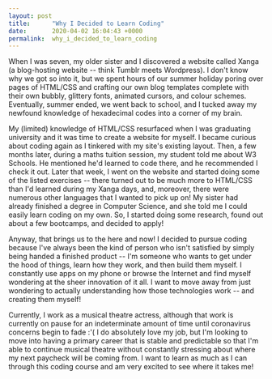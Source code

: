 ```yaml
---
layout: post
title:      "Why I Decided to Learn Coding"
date:       2020-04-02 16:04:43 +0000
permalink:  why_i_decided_to_learn_coding
---
```



When I was seven, my older sister and I discovered a website called Xanga (a blog-hosting website -- think Tumblr meets Wordpress). I don't know why we got so into it, but we spent hours of our summer holiday poring over pages of HTML/CSS and crafting our own blog templates complete with their own bubbly, glittery fonts, animated cursors, and colour schemes. Eventually, summer ended, we went back to school, and I tucked away my newfound knowledge of hexadecimal codes into a corner of my brain. 

My (limited) knowledge of HTML/CSS resurfaced when I was graduating university and it was time to create a website for myself. I became curious about coding again as I tinkered with my site's existing layout. Then, a few months later, during a maths tuition session, my student told me about W3 Schools. He mentioned he'd learned to code there, and he recommended I check it out. Later that week, I went on the website and started doing some of the listed exercises -- there turned out to be much more to HTML/CSS than I'd learned during my Xanga days, and, moreover, there were numerous other languages that I wanted to pick up on! My sister had already finished a degree in Computer Science, and she told me I could easily learn coding on my own. So, I started doing some research, found out about a few bootcamps, and decided to apply!

Anyway, that brings us to the here and now! I decided to pursue coding because I've always been the kind of person who isn't satisfied by simply being handed a finished product -- I'm someone who wants to get under the hood of things, learn how they work, and then build them myself. I constantly use apps on my phone or browse the Internet and find myself wondering at the sheer innovation of it all. I want to move away from just wondering to actually understanding how those technologies work -- and creating them myself!

Currently, I work as a musical theatre actress, although that work is currently on pause for an indeterminate amount of time until coronavirus concerns begin to fade :'(  I do absolutely love my job, but I'm looking to move into having a primary career that is stable and predictable so that I'm able to continue musical theatre without constantly stressing about where my next paycheck will be coming from. I want to learn as much as I can through this coding course and am very excited to see where it takes me! 
